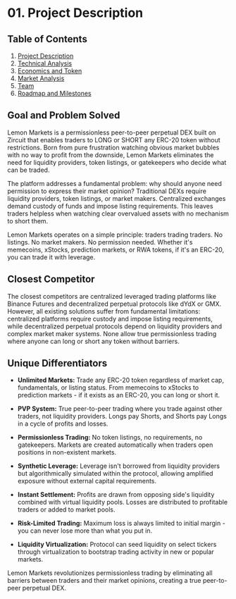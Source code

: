 # 01. Project Description

## Table of Contents

1. [Project Description](01-project-description.md)
2. [Technical Analysis](02-technical-analysis.md)
3. [Economics and Token](03-economics-and-token.md)
4. [Market Analysis](04-market-analysis.md)
5. [Team](05-team.md)
6. [Roadmap and Milestones](06-roadmap-and-milestones.md)

## **Goal and Problem Solved**

Lemon Markets is a permissionless peer-to-peer perpetual DEX built on Zircuit that enables traders to LONG or SHORT any ERC-20 token without restrictions. Born from pure frustration watching obvious market bubbles with no way to profit from the downside, Lemon Markets eliminates the need for liquidity providers, token listings, or gatekeepers who decide what can be traded. 

The platform addresses a fundamental problem: why should anyone need permission to express their market opinion? Traditional DEXs require liquidity providers, token listings, or market makers. Centralized exchanges demand custody of funds and impose listing requirements. This leaves traders helpless when watching clear overvalued assets with no mechanism to short them.

Lemon Markets operates on a simple principle: traders trading traders. No listings. No market makers. No permission needed. Whether it's memecoins, xStocks, prediction markets, or RWA tokens, if it's an ERC-20, you can trade it with leverage.

## **Closest Competitor**

The closest competitors are centralized leveraged trading platforms like Binance Futures and decentralized perpetual protocols like dYdX or GMX. However, all existing solutions suffer from fundamental limitations: centralized platforms require custody and impose listing requirements, while decentralized perpetual protocols depend on liquidity providers and complex market maker systems. None allow true permissionless trading where anyone can long or short any token without barriers.

## **Unique Differentiators**

* **Unlimited Markets:** Trade any ERC-20 token regardless of market cap, fundamentals, or listing status. From memecoins to xStocks to prediction markets - if it exists as an ERC-20, you can long or short it.

* **PVP System:** True peer-to-peer trading where you trade against other traders, not liquidity providers. Longs pay Shorts, and Shorts pay Longs in a cycle of profits and losses.

* **Permissionless Trading:** No token listings, no requirements, no gatekeepers. Markets are created automatically when traders open positions in non-existent markets.

* **Synthetic Leverage:** Leverage isn't borrowed from liquidity providers but algorithmically simulated within the protocol, allowing amplified exposure without external capital requirements.

* **Instant Settlement:** Profits are drawn from opposing side's liquidity combined with virtual liquidity pools. Losses are distributed to profitable traders or added to market pools.

* **Risk-Limited Trading:** Maximum loss is always limited to initial margin - you can never lose more than what you put in.

* **Liquidity Virtualization:** Protocol can seed liquidity on select tickers through virtualization to bootstrap trading activity in new or popular markets.

Lemon Markets revolutionizes permissionless trading by eliminating all barriers between traders and their market opinions, creating a true peer-to-peer perpetual DEX.
